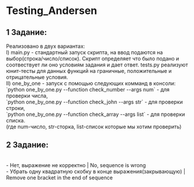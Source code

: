 # Testing_Andersen
<h2>1 Задание:</h2>
Реализовано в двух вариантах:
<br>
I) main.py - стандартный запуск скрипта, на ввод подаются на выбор(строка/число/список). Скрипт определяет что было подано и соотвествует ли оно условиям задания и дает ответ. tests.py реализуют юнит-тесты для данных функций на граничные, положительные и отрицательные условия.
<br>
II) one_by_one - запуск с помощью следующих комманд в консоли: `python one_by_one.py --function check_number --args num` - для проверки числа,
<br>`python one_by_one.py --function check_john --args str` - для проверки строки, <br>`python one_by_one.py --function check_array --args list` - для проверки списка.  
<br>
(где num-число, str-сторка, list-список которые мы хотим проверить)

<h2>2 Задание:</h2>
<br>
- Нет, выражение не корректно | No, sequence is wrong
<br>
- Убрать одну квадратную скобку в конце выражения(закрывающую) | Remove one bracket in the end of sequence
